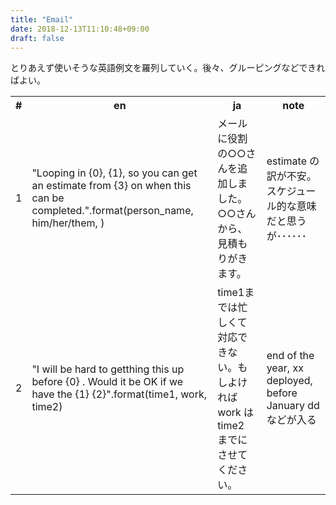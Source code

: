 ```yaml
---
title: "Email"
date: 2018-12-13T11:10:48+09:00
draft: false
---
```


とりあえず使いそうな英語例文を羅列していく。後々、グルーピングなどできればよい。

<table>
    <tr>
        <th>#</th>
        <th>en</th>
        <th>ja</th>
        <th>note</th>
    </tr>
    <tr>
        <td>1</td>
        <td>"Looping in {0}, {1}, so you can get an estimate from {3} on when this can be completed.".format(person_name, him/her/them, )</td>
        <td>メールに役割の○○さんを追加しました。○○さんから、見積もりがきます。</td>
        <td>estimate の訳が不安。スケジュール的な意味だと思うが･･････</td>
    </tr>
    <tr>
        <td>2</td>
        <td>"I will be hard to getthing this up before {0} . Would it be OK if we have the {1} {2}".format(time1, work, time2)</td>
        <td>time1までは忙しくて対応できない。もしよければ work は time2 までにさせてください。</td>
        <td>end of the year, xx deployed, before January dd などが入る</td>
    </tr>
</table>